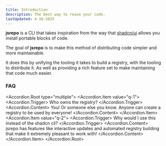 ```yaml
---
title: Introduction
description: The best way to reuse your code.
lastUpdated: 4-10-2025
---
```


<script>
    import * as Accordion from '$lib/components/ui/accordion'
</script>

**jsrepo** is a CLI that takes inspiration from the way that [shadcn/ui](https://ui.shadcn.com) allows you install portable blocks of code. 

The goal of **jsrepo** is to make this method of distributing code simpler and more maintainable.

It does this by unifying the tooling it takes to build a registry, with the tooling to distribute it. As well as providing a rich feature set to make maintaining that code much easier.

### FAQ

<Accordion.Root type="multiple">
<Accordion.Item value="q-1">
<Accordion.Trigger>
Who owns the registry?
</Accordion.Trigger>
<Accordion.Content>
You! Or someone else you know. Anyone can create a registry to be used by everyone!
</Accordion.Content>
</Accordion.Item>
<Accordion.Item value="q-2">
<Accordion.Trigger>
Why would I use this instead of the shadcn cli?
</Accordion.Trigger>
<Accordion.Content>
jsrepo has features like interactive updates and automated registry building that make it extremely pleasant to work with!
</Accordion.Content>
</Accordion.Item>
</Accordion.Root>
